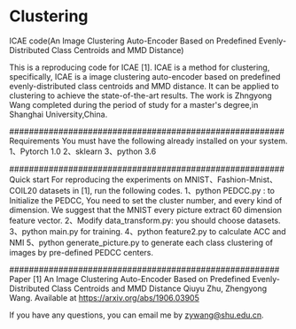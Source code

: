 # Clustering
ICAE code(An Image Clustering Auto-Encoder Based on Predefined Evenly-Distributed Class Centroids and MMD Distance)

This is a reproducing code for ICAE [1]. ICAE is a method for clustering, specifically, ICAE is a image clustering auto-encoder based on predefined evenly-distributed class centroids and MMD distance. It can be applied to clustering to achieve the state-of-the-art results. The work is Zhngyong Wang completed during the period of study for a master's degree,in Shanghai University,China.

########################################################
Requirements
You must have the following already installed on your system.
1、Pytorch 1.0
2、sklearn
3、python 3.6

########################################################
Quick start
For reproducing the experiments on MNIST、Fashion-Mnist、COIL20 datasets in [1], run the following codes.
1、python PEDCC.py : to Initialize the PEDCC, You need to set the cluster number, and every kind of dimension. We suggest that the MNIST every picture extract 60 dimension feature vector.
2、Modify data_transform.py: you should choose datasets.
3、python main.py for training.
4、python feature2.py to calculate ACC and NMI
5、python generate_picture.py to generate each class clustering of images by pre-defined PEDCC centers.

#######################################################
Paper
[1] An Image Clustering Auto-Encoder Based on Predefined Evenly-Distributed Class Centroids and MMD Distance
Qiuyu Zhu, Zhengyong Wang. Available at https://arxiv.org/abs/1906.03905


If you have any questions, you can email me by zywang@shu.edu.cn.